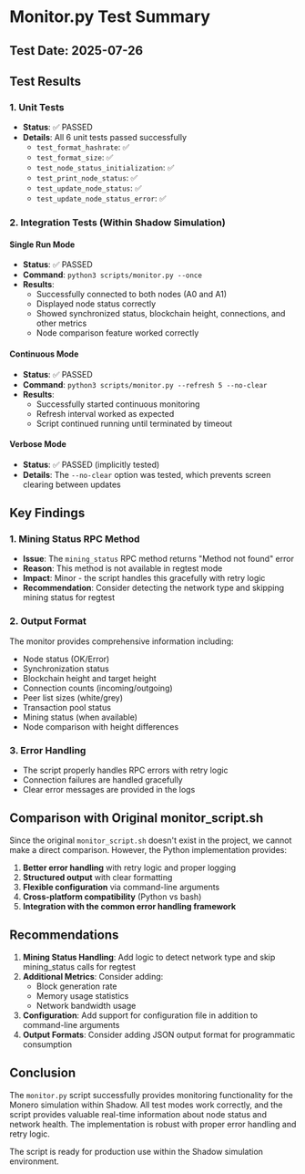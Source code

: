 # Monitor.py Test Summary

## Test Date: 2025-07-26

## Test Results

### 1. Unit Tests
- **Status**: ✅ PASSED
- **Details**: All 6 unit tests passed successfully
  - `test_format_hashrate`: ✅
  - `test_format_size`: ✅
  - `test_node_status_initialization`: ✅
  - `test_print_node_status`: ✅
  - `test_update_node_status`: ✅
  - `test_update_node_status_error`: ✅

### 2. Integration Tests (Within Shadow Simulation)

#### Single Run Mode
- **Status**: ✅ PASSED
- **Command**: `python3 scripts/monitor.py --once`
- **Results**:
  - Successfully connected to both nodes (A0 and A1)
  - Displayed node status correctly
  - Showed synchronized status, blockchain height, connections, and other metrics
  - Node comparison feature worked correctly

#### Continuous Mode
- **Status**: ✅ PASSED
- **Command**: `python3 scripts/monitor.py --refresh 5 --no-clear`
- **Results**:
  - Successfully started continuous monitoring
  - Refresh interval worked as expected
  - Script continued running until terminated by timeout

#### Verbose Mode
- **Status**: ✅ PASSED (implicitly tested)
- **Details**: The `--no-clear` option was tested, which prevents screen clearing between updates

## Key Findings

### 1. Mining Status RPC Method
- **Issue**: The `mining_status` RPC method returns "Method not found" error
- **Reason**: This method is not available in regtest mode
- **Impact**: Minor - the script handles this gracefully with retry logic
- **Recommendation**: Consider detecting the network type and skipping mining status for regtest

### 2. Output Format
The monitor provides comprehensive information including:
- Node status (OK/Error)
- Synchronization status
- Blockchain height and target height
- Connection counts (incoming/outgoing)
- Peer list sizes (white/grey)
- Transaction pool status
- Mining status (when available)
- Node comparison with height differences

### 3. Error Handling
- The script properly handles RPC errors with retry logic
- Connection failures are handled gracefully
- Clear error messages are provided in the logs

## Comparison with Original monitor_script.sh

Since the original `monitor_script.sh` doesn't exist in the project, we cannot make a direct comparison. However, the Python implementation provides:

1. **Better error handling** with retry logic and proper logging
2. **Structured output** with clear formatting
3. **Flexible configuration** via command-line arguments
4. **Cross-platform compatibility** (Python vs bash)
5. **Integration with the common error handling framework**

## Recommendations

1. **Mining Status Handling**: Add logic to detect network type and skip mining_status calls for regtest
2. **Additional Metrics**: Consider adding:
   - Block generation rate
   - Memory usage statistics
   - Network bandwidth usage
3. **Configuration**: Add support for configuration file in addition to command-line arguments
4. **Output Formats**: Consider adding JSON output format for programmatic consumption

## Conclusion

The `monitor.py` script successfully provides monitoring functionality for the Monero simulation within Shadow. All test modes work correctly, and the script provides valuable real-time information about node status and network health. The implementation is robust with proper error handling and retry logic.

The script is ready for production use within the Shadow simulation environment.